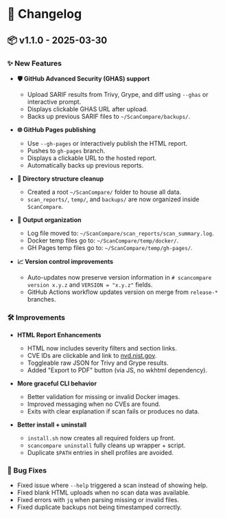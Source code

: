# 📜 Changelog

## 📦 v1.1.0 - 2025-03-30

### ✨ New Features

- **🛡️ GitHub Advanced Security (GHAS) support**
  - Upload SARIF results from Trivy, Grype, and diff using `--ghas` or interactive prompt.
  - Displays clickable GHAS URL after upload.
  - Backs up previous SARIF files to `~/ScanCompare/backups/`.

- **🌐 GitHub Pages publishing**
  - Use `--gh-pages` or interactively publish the HTML report.
  - Pushes to `gh-pages` branch.
  - Displays a clickable URL to the hosted report.
  - Automatically backs up previous reports.

- **📁 Directory structure cleanup**
  - Created a root `~/ScanCompare/` folder to house all data.
  - `scan_reports/`, `temp/`, and `backups/` are now organized inside `ScanCompare`.

- **📂 Output organization**
  - Log file moved to: `~/ScanCompare/scan_reports/scan_summary.log`.
  - Docker temp files go to: `~/ScanCompare/temp/docker/`.
  - GH Pages temp files go to: `~/ScanCompare/temp/gh-pages/`.

- **📈 Version control improvements**
  - Auto-updates now preserve version information in `# scancompare version x.y.z` and `VERSION = "x.y.z"` fields.
  - GitHub Actions workflow updates version on merge from `release-*` branches.

### 🛠 Improvements

- **HTML Report Enhancements**
  - HTML now includes severity filters and section links.
  - CVE IDs are clickable and link to [nvd.nist.gov](https://nvd.nist.gov).
  - Toggleable raw JSON for Trivy and Grype results.
  - Added "Export to PDF" button (via JS, no wkhtml dependency).

- **More graceful CLI behavior**
  - Better validation for missing or invalid Docker images.
  - Improved messaging when no CVEs are found.
  - Exits with clear explanation if scan fails or produces no data.

- **Better install + uninstall**
  - `install.sh` now creates all required folders up front.
  - `scancompare uninstall` fully cleans up wrapper + script.
  - Duplicate `$PATH` entries in shell profiles are avoided.

### 🐛 Bug Fixes

- Fixed issue where `--help` triggered a scan instead of showing help.
- Fixed blank HTML uploads when no scan data was available.
- Fixed errors with `jq` when parsing missing or invalid files.
- Fixed duplicate backups not being timestamped correctly.